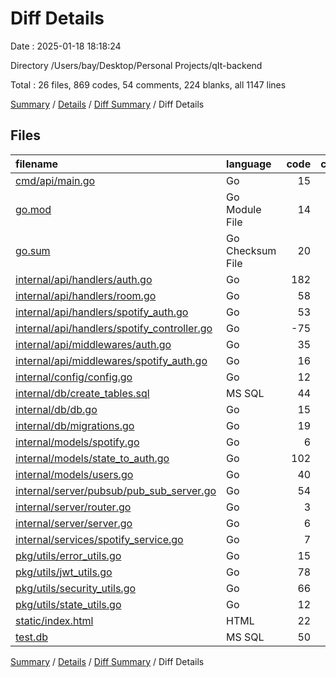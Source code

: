 # Diff Details

Date : 2025-01-18 18:18:24

Directory /Users/bay/Desktop/Personal Projects/qIt-backend

Total : 26 files,  869 codes, 54 comments, 224 blanks, all 1147 lines

[Summary](results.md) / [Details](details.md) / [Diff Summary](diff.md) / Diff Details

## Files
| filename | language | code | comment | blank | total |
| :--- | :--- | ---: | ---: | ---: | ---: |
| [cmd/api/main.go](/cmd/api/main.go) | Go | 15 | 2 | 3 | 20 |
| [go.mod](/go.mod) | Go Module File | 14 | 0 | 3 | 17 |
| [go.sum](/go.sum) | Go Checksum File | 20 | 0 | 0 | 20 |
| [internal/api/handlers/auth.go](/internal/api/handlers/auth.go) | Go | 182 | 22 | 31 | 235 |
| [internal/api/handlers/room.go](/internal/api/handlers/room.go) | Go | 58 | 5 | 16 | 79 |
| [internal/api/handlers/spotify\_auth.go](/internal/api/handlers/spotify_auth.go) | Go | 53 | 8 | 9 | 70 |
| [internal/api/handlers/spotify\_controller.go](/internal/api/handlers/spotify_controller.go) | Go | -75 | -36 | 16 | -95 |
| [internal/api/middlewares/auth.go](/internal/api/middlewares/auth.go) | Go | 35 | 0 | 7 | 42 |
| [internal/api/middlewares/spotify\_auth.go](/internal/api/middlewares/spotify_auth.go) | Go | 16 | 3 | 3 | 22 |
| [internal/config/config.go](/internal/config/config.go) | Go | 12 | 0 | 3 | 15 |
| [internal/db/create\_tables.sql](/internal/db/create_tables.sql) | MS SQL | 44 | 0 | 7 | 51 |
| [internal/db/db.go](/internal/db/db.go) | Go | 15 | 1 | 5 | 21 |
| [internal/db/migrations.go](/internal/db/migrations.go) | Go | 19 | 0 | 5 | 24 |
| [internal/models/spotify.go](/internal/models/spotify.go) | Go | 6 | 0 | 1 | 7 |
| [internal/models/state\_to\_auth.go](/internal/models/state_to_auth.go) | Go | 102 | 14 | 26 | 142 |
| [internal/models/users.go](/internal/models/users.go) | Go | 40 | 0 | 13 | 53 |
| [internal/server/pubsub/pub\_sub\_server.go](/internal/server/pubsub/pub_sub_server.go) | Go | 54 | 4 | 13 | 71 |
| [internal/server/router.go](/internal/server/router.go) | Go | 3 | 0 | 1 | 4 |
| [internal/server/server.go](/internal/server/server.go) | Go | 6 | 0 | 0 | 6 |
| [internal/services/spotify\_service.go](/internal/services/spotify_service.go) | Go | 7 | 2 | 2 | 11 |
| [pkg/utils/error\_utils.go](/pkg/utils/error_utils.go) | Go | 15 | 3 | 2 | 20 |
| [pkg/utils/jwt\_utils.go](/pkg/utils/jwt_utils.go) | Go | 78 | 13 | 22 | 113 |
| [pkg/utils/security\_utils.go](/pkg/utils/security_utils.go) | Go | 66 | 13 | 22 | 101 |
| [pkg/utils/state\_utils.go](/pkg/utils/state_utils.go) | Go | 12 | 0 | 3 | 15 |
| [static/index.html](/static/index.html) | HTML | 22 | 0 | 8 | 30 |
| [test.db](/test.db) | MS SQL | 50 | 0 | 3 | 53 |

[Summary](results.md) / [Details](details.md) / [Diff Summary](diff.md) / Diff Details
